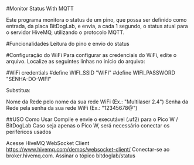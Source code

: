 #Monitor Status With MQTT

Este programa monitora o status de um pino, que possa ser definido como entrada, da placa BitDogLab, e 
envia, a cada 1 segundo, o status atual para o servidor HiveMQ, utilizando 
o protocolo MQTT. 

#Funcionalidades
Leitura do pino e envio do status

#Configuração do WiFi
Para configurar as credenciais do WiFi, edite o arquivo. Localize as seguintes linhas no início do arquivo:

#WiFi credentials
#define WIFI_SSID "WIFI" #define WIFI_PASSWORD "SENHA-DO-WIFI"

Substitua:

Nome da Rede pelo nome da sua rede WiFi (Ex.: "Multilaser 2.4") Senha da Rede pela senha da sua rede WiFi (Ex.: "12345678@")

##USO
Como Usar Compile e envie o executável (.uf2) para o Pico W / BitDogLab Caso seja apenas o Pico W, será necessário conectar os periféricos usados 

Acesse  HiveMQ WebSocket Client https://www.hivemq.com/demos/websocket-client/ 
Conectar-se ao broker.hivemq.com.
Assinar o tópico bitdoglab/status
